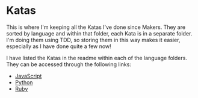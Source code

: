 # Katas

This is where I'm keeping all the Katas I've done since Makers. They are sorted by language and within that folder, each Kata is in a separate folder. I'm doing them using TDD, so storing them in this way makes it easier, especially as I have done quite a few now!

I have listed the Katas in the readme within each of the language folders. They can be accessed through the following links:

- [JavaScript](javascript/README.md)
- [Python](python/README.md)
- [Ruby](ruby/README.md)
